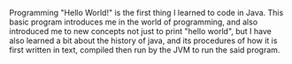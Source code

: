 Programming "Hello World!" is the first thing I learned to code in Java. This basic program introduces me in the world of programming, and also introduced me to new concepts not just to print "hello world", but I have also learned a bit about the history of java, and its procedures of how it is first written in text, compiled then run by the JVM to run the said program.
